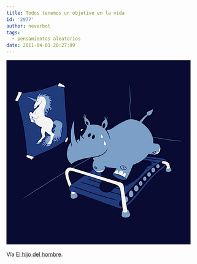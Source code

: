 ```yaml
---
title: Todos tenemos un objetivo en la vida
id: '2977'
author: neverbot
tags:
  - pensamientos aleatorios
date: 2011-04-01 20:27:09
---
```


![201104012026.jpg](./todos-tenemos-un-objetivo-en-la-vida/201104012026.jpg)

Vía [El hijo del hombre](http://elhijodelhombre.tumblr.com/post/4186073471/todos-tenemos-un-objetivo).